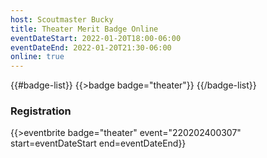 ```yaml
---
host: Scoutmaster Bucky
title: Theater Merit Badge Online
eventDateStart: 2022-01-20T18:00-06:00
eventDateEnd: 2022-01-20T21:30-06:00
online: true
---
```


{{#badge-list}}
{{>badge badge="theater"}}
{{/badge-list}}

### Registration

{{>eventbrite badge="theater" event="220202400307" start=eventDateStart end=eventDateEnd}}
